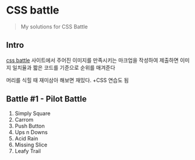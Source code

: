 # CSS battle
> My solutions for CSS Battle
## Intro
[css battle](https://cssbattle.dev/) 사이트에서 주어진 이미지를 만족시키는 마크업을 작성하여 제출하면 이미지 일치율과 짧은 코드를 기준으로 순위를 매겨준다

머리를 식힐 때 재미삼아 해보면 재밌다. +CSS 연습도 됨

## Battle #1 - Pilot Battle
1. Simply Square
2. Carrom
3. Push Button
4. Ups n Downs
5. Acid Rain
6. Missing Slice
7. Leafy Trail
